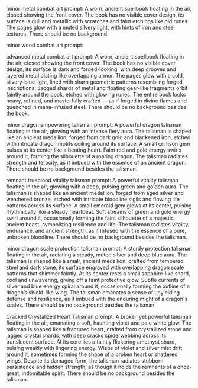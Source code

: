 minor metal combat art prompt:
A worn, ancient spellbook floating in the air, closed showing the front cover. The book has no visible cover design, its surface is dull and metallic with scratches and faint etchings like old runes. The pages glow with a muted silvery light, with hints of iron and steel textures. There should be no background

minor wood combat art prompt:


advanced metal combat art prompt:
A worn, ancient spellbook floating in the air, closed showing the front cover. The book has no visible cover design, its surface is dark and forged-looking, with deep grooves and layered metal plating like overlapping armor. The pages glow with a cold, silvery-blue light, lined with sharp geometric patterns resembling forged inscriptions. Jagged shards of metal and floating gear-like fragments orbit faintly around the book, etched with glowing runes. The entire book looks heavy, refined, and masterfully crafted — as if forged in divine flames and quenched in mana-infused steel. There should be no background besides the book.


minor dragon empowering talisman prompt:
A powerful dragon talisman floating in the air, glowing with an intense fiery aura. The talisman is shaped like an ancient medallion, forged from dark gold and blackened iron, etched with intricate dragon motifs coiling around its surface. A small crimson gem pulses at its center like a beating heart. Faint red and gold energy swirls around it, forming the silhouette of a roaring dragon. The talisman radiates strength and ferocity, as if imbued with the essence of an ancient dragon. There should be no background besides the talisman.

remnant trueblood vitality talisman prompt:
A powerful vitality talisman floating in the air, glowing with a deep, pulsing green and golden aura. The talisman is shaped like an ancient medallion, forged from aged silver and weathered bronze, etched with intricate bloodline sigils and flowing life patterns across its surface. A small emerald gem glows at its center, pulsing rhythmically like a steady heartbeat. Soft streams of green and gold energy swirl around it, occasionally forming the faint silhouette of a majestic ancient beast, symbolizing resilience and life. The talisman radiates vitality, endurance, and ancient strength, as if infused with the essence of a pure, unbroken bloodline. There should be no background besides the talisman.

minor dragon scale protection talisman prompt:
A sturdy protection talisman floating in the air, radiating a steady, muted silver and deep blue aura. The talisman is shaped like a small, ancient medallion, crafted from tempered steel and dark stone, its surface engraved with overlapping dragon scale patterns that shimmer faintly. At its center rests a small sapphire-like shard, cool and unwavering, giving off a faint protective glow. Subtle currents of silver and blue energy spiral around it, occasionally forming the outline of a dragon’s shield-like wing. The talisman emanates a sense of unyielding defense and resilience, as if imbued with the enduring might of a dragon's scales. There should be no background besides the talisman.

Cracked Crystalized Heart Talisman prompt:
A broken yet powerful talisman floating in the air, emanating a soft, haunting violet and pale white glow. The talisman is shaped like a fractured heart, crafted from crystallized stone and jagged crystal shards, with deep cracks spiderwebbing across its translucent surface. At its core lies a faintly flickering amethyst shard, pulsing weakly with lingering energy. Wisps of violet and silver mist drift around it, sometimes forming the shape of a broken heart or shattered wings. Despite its damaged form, the talisman radiates stubborn persistence and hidden strength, as though it holds the remnants of a once-great, indomitable spirit. There should be no background besides the talisman.